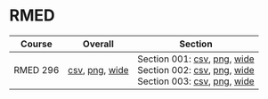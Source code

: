 # RMED

| Course | Overall | Section |
| ------ | ------- | ------- |
| RMED 296 | [csv](https://github.com/UCSD-Historical-Enrollment-Data/2025Winter/blob/main/overall/RMED%20296.csv), [png](https://raw.githubusercontent.com/UCSD-Historical-Enrollment-Data/2025Winter/main/plot_overall/RMED%20296.png), [wide](https://raw.githubusercontent.com/UCSD-Historical-Enrollment-Data/2025Winter/main/plot_overall_wide/RMED%20296.png) | Section 001: [csv](https://github.com/UCSD-Historical-Enrollment-Data/2025Winter/blob/main/section/RMED%20296_001.csv), [png](https://raw.githubusercontent.com/UCSD-Historical-Enrollment-Data/2025Winter/main/plot_section/RMED%20296_001.png), [wide](https://raw.githubusercontent.com/UCSD-Historical-Enrollment-Data/2025Winter/main/plot_section_wide/RMED%20296_001.png)<br>Section 002: [csv](https://github.com/UCSD-Historical-Enrollment-Data/2025Winter/blob/main/section/RMED%20296_002.csv), [png](https://raw.githubusercontent.com/UCSD-Historical-Enrollment-Data/2025Winter/main/plot_section/RMED%20296_002.png), [wide](https://raw.githubusercontent.com/UCSD-Historical-Enrollment-Data/2025Winter/main/plot_section_wide/RMED%20296_002.png)<br>Section 003: [csv](https://github.com/UCSD-Historical-Enrollment-Data/2025Winter/blob/main/section/RMED%20296_003.csv), [png](https://raw.githubusercontent.com/UCSD-Historical-Enrollment-Data/2025Winter/main/plot_section/RMED%20296_003.png), [wide](https://raw.githubusercontent.com/UCSD-Historical-Enrollment-Data/2025Winter/main/plot_section_wide/RMED%20296_003.png) |
